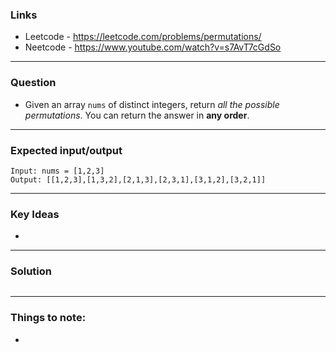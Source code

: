 ### Links
- Leetcode -  <https://leetcode.com/problems/permutations/>
- Neetcode - <https://www.youtube.com/watch?v=s7AvT7cGdSo>
---
### Question
-  Given an array `nums` of distinct integers, return _all the possible permutations_. You can return the answer in **any order**.

---
### Expected input/output
```
Input: nums = [1,2,3]
Output: [[1,2,3],[1,3,2],[2,1,3],[2,3,1],[3,1,2],[3,2,1]]
```
---
### Key Ideas
- 
---
### Solution
```python

```

---
### Things to note:
- 